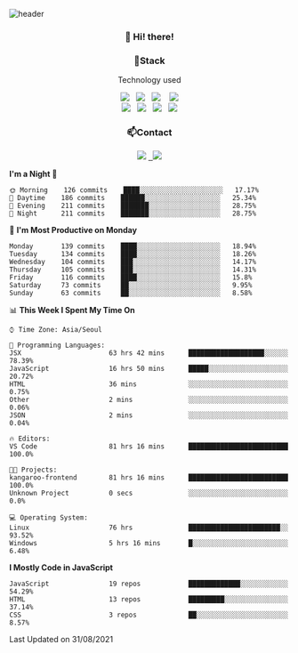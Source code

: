 ![header](https://capsule-render.vercel.app/api?type=waving&color=gradient&height=200&text=Che-ri&fontAlign=70&fontAlignY=40&animation=twinkling)

<h3 align="center">👋 Hi! there!</h3>

<h3 align="center">📌Stack</h3>
<p align="center">Technology used</p>
<div align="center"><img src="https://img.shields.io/badge/HTML5-e74c3c?style=flat-square&logo=HTML5&logoColor=white"></img> &nbsp <img src="https://img.shields.io/badge/CSS3-0A84FF?style=flat-square&logo=CSS3&logoColor=white"></img>  &nbsp <img src="https://img.shields.io/badge/SCSS-fd79a8?style=flat-square&logo=Sass&logoColor=white"/></a>&nbsp  &nbsp <img src="https://img.shields.io/badge/styled%2Dcomponents-DB7093?style=flat-square&logo=styled%2Dcomponents&logoColor=white"/></a>
<br><img src="https://img.shields.io/badge/JavaScript-FFCD11?style=flat-square&logo=JavaScript&logoColor=white"></img> &nbsp <img src="https://img.shields.io/badge/React-00BCF6?style=flat-square&logo=React&logoColor=white"></img> &nbsp <img src="https://img.shields.io/badge/Redux-764ABC?style=flat-square&logo=Redux&logoColor=white"/></a> &nbsp <img src="https://img.shields.io/badge/jQuery-3655FF?style=flat-square&logo=jQuery&logoColor=white"></img></div>

<h3 align="center">📫Contact</h3>
<div align="center"><a href="https://cheri.tistory.com/"><img src="https://img.shields.io/badge/Cheri-AD29B6?style=flat-square&logo=Tidal&logoColor=white"/></a> <a href="rnjs1135@gmail.com"> &nbsp <img src="https://img.shields.io/badge/Gmail-EA4335?style=flat-square&logo=Gmail&logoColor=white"/></a></div>

<!--START_SECTION:waka-->
**I'm a Night 🦉** 

```text
🌞 Morning    126 commits    ████░░░░░░░░░░░░░░░░░░░░░   17.17% 
🌆 Daytime    186 commits    ██████░░░░░░░░░░░░░░░░░░░   25.34% 
🌃 Evening    211 commits    ███████░░░░░░░░░░░░░░░░░░   28.75% 
🌙 Night      211 commits    ███████░░░░░░░░░░░░░░░░░░   28.75%

```
📅 **I'm Most Productive on Monday** 

```text
Monday       139 commits    ████░░░░░░░░░░░░░░░░░░░░░   18.94% 
Tuesday      134 commits    ████░░░░░░░░░░░░░░░░░░░░░   18.26% 
Wednesday    104 commits    ███░░░░░░░░░░░░░░░░░░░░░░   14.17% 
Thursday     105 commits    ███░░░░░░░░░░░░░░░░░░░░░░   14.31% 
Friday       116 commits    ████░░░░░░░░░░░░░░░░░░░░░   15.8% 
Saturday     73 commits     ██░░░░░░░░░░░░░░░░░░░░░░░   9.95% 
Sunday       63 commits     ██░░░░░░░░░░░░░░░░░░░░░░░   8.58%

```


📊 **This Week I Spent My Time On** 

```text
⌚︎ Time Zone: Asia/Seoul

💬 Programming Languages: 
JSX                      63 hrs 42 mins      ███████████████████░░░░░░   78.39% 
JavaScript               16 hrs 50 mins      █████░░░░░░░░░░░░░░░░░░░░   20.72% 
HTML                     36 mins             ░░░░░░░░░░░░░░░░░░░░░░░░░   0.75% 
Other                    2 mins              ░░░░░░░░░░░░░░░░░░░░░░░░░   0.06% 
JSON                     2 mins              ░░░░░░░░░░░░░░░░░░░░░░░░░   0.04%

🔥 Editors: 
VS Code                  81 hrs 16 mins      █████████████████████████   100.0%

🐱‍💻 Projects: 
kangaroo-frontend        81 hrs 16 mins      █████████████████████████   100.0% 
Unknown Project          0 secs              ░░░░░░░░░░░░░░░░░░░░░░░░░   0.0%

💻 Operating System: 
Linux                    76 hrs              ███████████████████████░░   93.52% 
Windows                  5 hrs 16 mins       █░░░░░░░░░░░░░░░░░░░░░░░░   6.48%

```

**I Mostly Code in JavaScript** 

```text
JavaScript               19 repos            █████████████░░░░░░░░░░░░   54.29% 
HTML                     13 repos            █████████░░░░░░░░░░░░░░░░   37.14% 
CSS                      3 repos             ██░░░░░░░░░░░░░░░░░░░░░░░   8.57%

```



 Last Updated on 31/08/2021
<!--END_SECTION:waka-->
